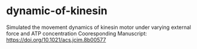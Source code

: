 # dynamic-of-kinesin
Simulated the movement dynamics of kinesin motor under varying external force and ATP concentration
Cooresponding Manuscript: https://doi.org/10.1021/acs.jcim.8b00577
